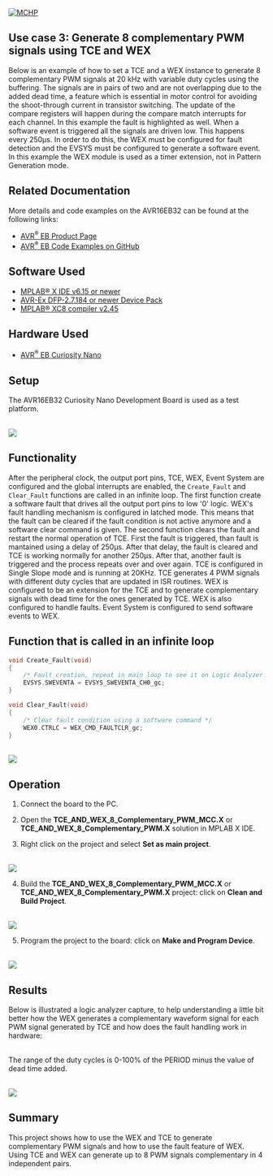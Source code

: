 [![MCHP](../images/microchip.png)](https://www.microchip.com)

## Use case 3: Generate 8 complementary PWM signals using TCE and WEX

Below is an example of how to set a TCE and a WEX instance to generate 8 complementary PWM signals at 20 kHz with variable duty cycles using the buffering. The signals are in pairs of two and are not overlapping due to the added dead time, a feature which is essential in motor control for avoiding the shoot-through current in transistor switching. The update of the compare registers will happen during the compare match interrupts for each channel. In this example the fault is highlighted as well. When a software event is triggered all the signals are driven low. This happens every 250μs. In order to do this, the WEX must be configured for fault detection and the EVSYS must be configured to generate a software event. In this example the WEX module is used as a timer extension, not in Pattern Generation mode.

## Related Documentation

More details and code examples on the AVR16EB32 can be found at the following links:

- [AVR<sup>®</sup> EB Product Page](https://www.microchip.com/en-us/product/AVR16EB32)
- [AVR<sup>®</sup> EB Code Examples on GitHub](https://github.com/microchip-pic-avr-examples?q=AVR16EB32)

## Software Used

- [MPLAB® X IDE v6.15 or newer](https://www.microchip.com/en-us/tools-resources/develop/mplab-x-ide)
- [AVR-Ex DFP-2.7.184 or newer Device Pack](https://packs.download.microchip.com/)
- [MPLAB® XC8 compiler v2.45](https://www.microchip.com/en-us/tools-resources/develop/mplab-xc-compilers/downloads-documentation#XC8)

## Hardware Used

- [AVR<sup>®</sup> EB Curiosity Nano](https://www.microchip.com/en-us/product/AVR16EB32)

## Setup

The AVR16EB32 Curiosity Nano Development Board is used as a test platform.

<br><img src="../images/AVR16EB32_Cnano_Board.png">

## Functionality

After the peripheral clock, the output port pins, TCE, WEX, Event System are configured and the global interrupts are enabled, the ```Create_Fault``` and ```Clear_Fault``` functions are called in an infinite loop. The first function create a software fault that drives all the output port pins to low '0' logic. WEX's fault handling mechanism is configured in latched mode. This means that the fault can be cleared if the fault condition is not active anymore and a software clear command is given. The second function clears the fault and restart the normal operation of TCE. First the fault is triggered, than fault is mantained using a delay of 250μs. After that delay, the fault is cleared and TCE is working normally for another 250μs. After that, another fault is triggered and the process repeats over and over again. TCE is configured in Single Slope mode and is running at 20KHz. TCE generates 4 PWM signals with different duty cycles that are updated in ISR routines. WEX is configured to be an extension for the TCE and to generate complementary signals with dead time for the ones generated by TCE. WEX is also configured to handle faults. Event System is configured to send software events to WEX.

## Function that is called in an infinite loop

```c
void Create_Fault(void)
{
    /* Fault creation, repeat in main loop to see it on Logic Analyzer. This is an event generated using a software command */
    EVSYS.SWEVENTA = EVSYS_SWEVENTA_CH0_gc;
}

void Clear_Fault(void)
{
    /* Clear fault condition using a software command */
    WEX0.CTRLC = WEX_CMD_FAULTCLR_gc;
}
```

<br><img src="../images/tce_wex_fault_flowchart.png">

## Operation

 1. Connect the board to the PC.

 2. Open the **TCE_AND_WEX_8_Complementary_PWM_MCC.X** or **TCE_AND_WEX_8_Complementary_PWM.X** solution in MPLAB X IDE.

 3. Right click on the project and select **Set as main project**.

<br><img src="../images/Set_as_main_project3.png">

 4. Build the **TCE_AND_WEX_8_Complementary_PWM_MCC.X** or **TCE_AND_WEX_8_Complementary_PWM.X** project: click on **Clean and Build Project**.

<br><img src="../images/Clean_and_build3.png">

 5. Program the project to the board: click on **Make and Program Device**.

<br><img src="../images/Program_board3.png">

## Results

Below is illustrated a logic analyzer capture, to help understanding a little bit better how the WEX generates a complementary waveform signal for each PWM signal generated by TCE and how does the fault handling work in hardware:

<br>The range of the duty cycles is 0-100% of the PERIOD minus the value of dead time added.

<br><img src="../images/usecase3_dcy_fault.png">

## Summary

This project shows how to use the WEX and TCE to generate complementary PWM signals and how to use the fault feature of WEX. Using TCE and WEX can generate up to 8 PWM signals complementary in 4 independent pairs.